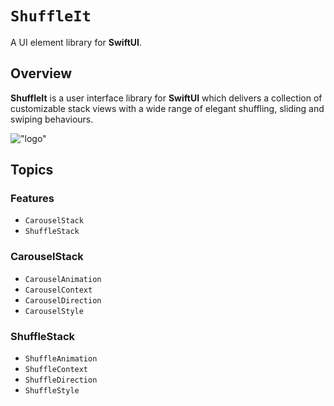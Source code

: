 # ``ShuffleIt``

A UI element library for **SwiftUI**.

## Overview

**ShuffleIt** is a user interface library for **SwiftUI** which delivers a collection of customizable stack views with a wide range of elegant shuffling, sliding and swiping behaviours.

!["logo"](ShuffleIt.png)

## Topics

### Features
- ``CarouselStack``
- ``ShuffleStack``

### CarouselStack
- ``CarouselAnimation``
- ``CarouselContext``
- ``CarouselDirection``
- ``CarouselStyle``

### ShuffleStack
- ``ShuffleAnimation``
- ``ShuffleContext``
- ``ShuffleDirection``
- ``ShuffleStyle``
